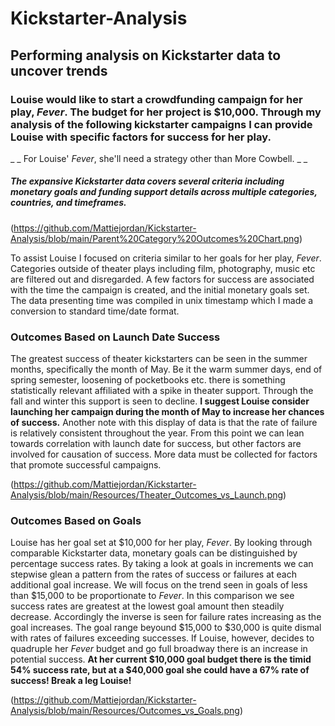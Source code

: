 # Kickstarter-Analysis
## Performing analysis on Kickstarter data to uncover trends
### Louise would like to start a crowdfunding campaign for her play, *Fever*. The budget for her project is $10,000. Through my analysis of the following kickstarter campaigns I can provide Louise with specific factors for success for her play. 
_ _ For Louise' *Fever*, she'll need a strategy other than More Cowbell. _ _
##### The expansive Kickstarter data covers several criteria including monetary goals and funding support details across multiple categories, countries, and timeframes. 
(https://github.com/Mattiejordan/Kickstarter-Analysis/blob/main/Parent%20Category%20Outcomes%20Chart.png)

To assist Louise I focused on criteria similar to her goals for her play, *Fever*. Categories outside of theater plays including film, photography, music etc are filtered out and disregarded. A few factors for success are associated with the time the campaign is created, and the initial monetary goals set. The data presenting time was compiled in unix timestamp which I made a conversion to standard time/date format.

### Outcomes Based on Launch Date Success

The greatest success of theater kickstarters can be seen in the summer months, specifically the month of May. Be it the warm summer days, end of spring semester, loosening of pocketbooks etc. there is something statistically relevant affiliated with a spike in theater support. Through the fall and winter this support is seen to decline. **I suggest Louise consider launching her campaign during the month of May to increase her chances of success.** Another note with this display of data is that the rate of failure is relatively consistent throughout the year. From this point we can lean towards correlation with launch date for success, but other factors are involved for causation of success. More data must be collected for factors that promote successful campaigns. 

(https://github.com/Mattiejordan/Kickstarter-Analysis/blob/main/Resources/Theater_Outcomes_vs_Launch.png)

### Outcomes Based on Goals

Louise has her goal set at $10,000 for her play, *Fever*. By looking through comparable Kickstarter data, monetary goals can be distinguished by percentage success rates. By taking a look at goals in increments we can stepwise glean a pattern from the rates of success or failures at each additional goal increase. We will focus on the trend seen in goals of less than $15,000 to be proportionate to *Fever*. In this comparison we see success rates are greatest at the lowest goal amount then steadily decrease. Accordingly the inverse is seen for failure rates increasing as the goal increases. The goal range beyound $15,000 to $30,000 is quite dismal with rates of failures exceeding successes. If Louise, however, decides to quadruple her *Fever* budget and go full broadway there is an increase in potential success. **At her current $10,000 goal budget there is the timid 54% success rate, but at a $40,000 goal she could have a 67% rate of success! Break a leg Louise!**


(https://github.com/Mattiejordan/Kickstarter-Analysis/blob/main/Resources/Outcomes_vs_Goals.png)



